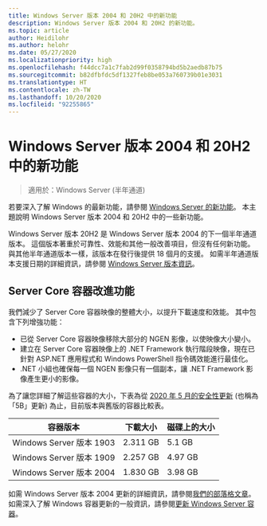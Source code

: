 ```yaml
---
title: Windows Server 版本 2004 和 20H2 中的新功能
description: Windows Server 版本 2004 和 20H2 的新功能。
ms.topic: article
author: Heidilohr
ms.author: helohr
ms.date: 05/27/2020
ms.localizationpriority: high
ms.openlocfilehash: f44dcc7a1c7fab2d99f0358794bd5b2aedb87b75
ms.sourcegitcommit: b82dfbfdc5df1327feb8be053a760739b01e3031
ms.translationtype: HT
ms.contentlocale: zh-TW
ms.lasthandoff: 10/20/2020
ms.locfileid: "92255865"
---
```

# <a name="whats-new-in-windows-server-version-2004-and-20h2"></a>Windows Server 版本 2004 和 20H2 中的新功能

>適用於：Windows Server (半年通道)

若要深入了解 Windows 的最新功能，請參閱 [Windows Server 的新功能](whats-new-in-windows-server.md)。 本主題說明 Windows Server 版本 2004 和 20H2 中的一些新功能。

Windows Server 版本 20H2 是 Windows Server 版本 2004 的下一個半年通道版本。 這個版本著重於可靠性、效能和其他一般改善項目，但沒有任何新功能。 與其他半年通道版本一樣，該版本在發行後提供 18 個月的支援。 如需半年通道版本支援日期的詳細資訊，請參閱 [Windows Server 版本資訊](windows-server-release-info.md)。

## <a name="server-core-container-improvements"></a>Server Core 容器改進功能

我們減少了 Server Core 容器映像的整體大小，以提升下載速度和效能。 其中包含下列增強功能：

- 已從 Server Core 容器映像移除大部分的 NGEN 影像，以使映像大小變小。
- 建立在 Server Core 容器映像上的 .NET Framework 執行階段映像，現在已針對 ASP.NET 應用程式和 Windows PowerShell 指令碼效能進行最佳化。
- .NET 小組也確保每一個 NGEN 影像只有一個副本，讓 .NET Framework 影像產生更小的影像。

為了讓您詳細了解這些容器的大小，下表為從 [2020 年 5 月的安全性更新](https://support.microsoft.com/help/4561769/windows-server-containers-for-may-2020) (也稱為「5B」更新) 為止，目前版本與舊版的容器比較表。

| 容器版本 | 下載大小 | 磁碟上的大小 |
|---|---|---|
| Windows Server 版本 1903 | 2.311 GB | 5.1 GB |
| Windows Server 版本 1909 | 2.257 GB | 4.97 GB |
| Windows Server 版本 2004 | 1.830 GB | 3.98 GB |

如需 Windows Server 版本 2004 更新的詳細資訊，請參閱[我們的部落格文章](https://techcommunity.microsoft.com/t5/containers/windows-server-version-2004-now-available/ba-p/1419194)。 如需深入了解 Windows 容器更新的一般資訊，請參閱[更新 Windows Server 容器](/virtualization/windowscontainers/deploy-containers/update-containers/)。
